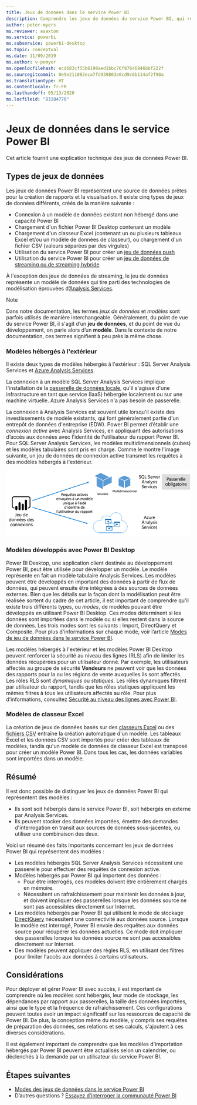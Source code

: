 ```yaml
---
title: Jeux de données dans le service Power BI
description: Comprendre les jeux de données du service Power BI, qui représentent une source de données prêtes pour la création de rapports et la visualisation.
author: peter-myers
ms.reviewer: asaxton
ms.service: powerbi
ms.subservice: powerbi-desktop
ms.topic: conceptual
ms.date: 11/09/2019
ms.author: v-pemyer
ms.openlocfilehash: ecd683cf55b6198aed1bbc76f87646846bbf222f
ms.sourcegitcommit: 0e9e211082eca7fd939803e0cd9c6b114af2f90a
ms.translationtype: HT
ms.contentlocale: fr-FR
ms.lasthandoff: 05/13/2020
ms.locfileid: "83284770"
---
```

# <a name="datasets-in-the-power-bi-service"></a>Jeux de données dans le service Power BI

Cet article fournit une explication technique des jeux de données Power BI.

## <a name="dataset-types"></a>Types de jeux de données

Les jeux de données Power BI représentent une source de données prêtes pour la création de rapports et la visualisation. Il existe cinq types de jeux de données différents, créés de la manière suivante :

- Connexion à un modèle de données existant non hébergé dans une capacité Power BI
- Chargement d'un fichier Power BI Desktop contenant un modèle
- Chargement d'un classeur Excel (contenant un ou plusieurs tableaux Excel et/ou un modèle de données de classeur), ou chargement d'un fichier CSV (valeurs séparées par des virgules)
- Utilisation du service Power BI pour créer un [jeu de données push](../developer/automation/walkthrough-push-data.md)
- Utilisation du service Power BI pour créer un [jeu de données de streaming ou de streaming hybride](service-real-time-streaming.md)

À l'exception des jeux de données de streaming, le jeu de données représente un modèle de données qui tire parti des technologies de modélisation éprouvées d’[Analysis Services](/analysis-services/analysis-services-overview).

> [!NOTE]
> Dans notre documentation, les termes _jeux de données_ et _modèles_ sont parfois utilisés de manière interchangeable. Généralement, du point de vue du service Power BI, il s'agit d’un **jeu de données**, et du point de vue du développement, on parle alors d’un **modèle**. Dans le contexte de notre documentation, ces termes signifient à peu près la même chose.

### <a name="external-hosted-models"></a>Modèles hébergés à l'extérieur

Il existe deux types de modèles hébergés à l'extérieur : SQL Server Analysis Services et [Azure Analysis Services](/azure/analysis-services/analysis-services-overview).

La connexion à un modèle SQL Server Analysis Services implique l'installation de la [passerelle de données locale](service-gateway-onprem.md), qu'il s'agisse d'une infrastructure en tant que service (IaaS) hébergée localement ou sur une machine virtuelle. Azure Analysis Services n'a pas besoin de passerelle.

La connexion à Analysis Services est souvent utile lorsqu'il existe des investissements de modèle existants, qui font généralement partie d'un entrepôt de données d'entreprise (EDW). Power BI permet d’établir une _connexion active_ avec Analysis Services, en appliquant des autorisations d’accès aux données avec l'identité de l'utilisateur du rapport Power BI. Pour SQL Server Analysis Services, les modèles multidimensionnels (cubes) et les modèles tabulaires sont pris en charge. Comme le montre l'image suivante, un jeu de données de connexion active transmet les requêtes à des modèles hébergés à l'extérieur.

![Un jeu de données de connexion active transmet les requêtes à un modèle hébergé à l'extérieur](media/service-datasets-understand/live-connection-dataset.png)

### <a name="power-bi-desktop-developed-models"></a>Modèles développés avec Power BI Desktop

Power BI Desktop, une application client destinée au développement Power BI, peut être utilisée pour développer un modèle. Le modèle représente en fait un modèle tabulaire Analysis Services. Les modèles peuvent être développés en important des données à partir de flux de données, qui peuvent ensuite être intégrées à des sources de données externes. Bien que les détails sur la façon dont la modélisation peut être réalisée sortent du cadre de cet article, il est important de comprendre qu'il existe trois différents types, ou _modes_, de modèles pouvant être développés en utilisant Power BI Desktop. Ces modes déterminent si les données sont importées dans le modèle ou si elles restent dans la source de données. Les trois modes sont les suivants : Import, DirectQuery et Composite. Pour plus d'informations sur chaque mode, voir l’article [Modes de jeu de données dans le service Power BI](service-dataset-modes-understand.md).

Les modèles hébergés à l'extérieur et les modèles Power BI Desktop peuvent renforcer la sécurité au niveau des lignes (RLS) afin de limiter les données récupérées pour un utilisateur donné. Par exemple, les utilisateurs affectés au groupe de sécurité **Vendeurs** ne peuvent voir que les données des rapports pour la ou les régions de vente auxquelles ils sont affectés. Les rôles RLS sont _dynamiques_ ou _statiques_. Les rôles dynamiques filtrent par utilisateur du rapport, tandis que les rôles statiques appliquent les mêmes filtres à tous les utilisateurs affectés au rôle. Pour plus d’informations, consultez [Sécurité au niveau des lignes avec Power BI](../admin/service-admin-rls.md).

### <a name="excel-workbook-models"></a>Modèles de classeur Excel

La création de jeux de données basés sur des [classeurs Excel](service-excel-workbook-files.md) ou des [fichiers CSV](service-comma-separated-value-files.md) entraîne la création automatique d'un modèle. Les tableaux Excel et les données CSV sont importés pour créer des tableaux de modèles, tandis qu'un modèle de données de classeur Excel est transposé pour créer un modèle Power BI. Dans tous les cas, les données variables sont importées dans un modèle.

## <a name="summary"></a>Résumé

Il est donc possible de distinguer les jeux de données Power BI qui représentent des modèles :

- Ils sont soit hébergés dans le service Power BI, soit hébergés en externe par Analysis Services.
- Ils peuvent stocker des données importées, émettre des demandes d'interrogation en transit aux sources de données sous-jacentes, ou utiliser une combinaison des deux.

Voici un résumé des faits importants concernant les jeux de données Power BI qui représentent des modèles :

- Les modèles hébergés SQL Server Analysis Services nécessitent une passerelle pour effectuer des requêtes de connexion active.
- Modèles hébergés par Power BI qui importent des données :
  - Pour être interrogés, ces modèles doivent être entièrement chargés en mémoire.
  - Nécessitent un rafraîchissement pour maintenir les données à jour, et doivent impliquer des passerelles lorsque les données source ne sont pas accessibles directement sur Internet.
- Les modèles hébergés par Power BI qui utilisent le mode de stockage [DirectQuery](desktop-directquery-about.md) nécessitent une connectivité aux données source. Lorsque le modèle est interrogé, Power BI envoie des requêtes aux données source pour récupérer les données actuelles. Ce mode doit impliquer des passerelles lorsque les données source ne sont pas accessibles directement sur Internet.
- Des modèles peuvent appliquer des règles RLS, en utilisant des filtres pour limiter l'accès aux données à certains utilisateurs.

## <a name="considerations"></a>Considérations

Pour déployer et gérer Power BI avec succès, il est important de comprendre où les modèles sont hébergés, leur mode de stockage, les dépendances par rapport aux passerelles, la taille des données importées, ainsi que le type et la fréquence de rafraîchissement. Ces configurations peuvent toutes avoir un impact significatif sur les ressources de capacité de Power BI. De plus, la conception même du modèle, y compris ses requêtes de préparation des données, ses relations et ses calculs, s'ajoutent à ces diverses considérations.

Il est également important de comprendre que les modèles d'importation hébergés par Power BI peuvent être actualisés selon un calendrier, ou déclenchés à la demande par un utilisateur du service Power BI.

## <a name="next-steps"></a>Étapes suivantes

- [Modes des jeux de données dans le service Power BI](service-dataset-modes-understand.md)
- D’autres questions ? [Essayez d’interroger la communauté Power BI](https://community.powerbi.com/)
